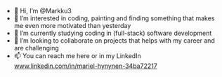 - 👋 Hi, I’m @Markku3
- 👀 I’m interested in coding, painting and finding something that makes me even more motivated than yesterday
- 🌱 I’m currently studying coding in (full-stack) software development
- 💞️ I’m looking to collaborate on projects that helps with my career and are challenging
- 📫 You can reach me here or in my LinkedIn www.linkedin.com/in/mariel-hynynen-34ba72217

<!---
Markku3/Markku3 is a ✨ special ✨ repository because its `README.md` (this file) appears on your GitHub profile.
You can click the Preview link to take a look at your changes.
--->
